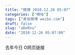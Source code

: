 ```yaml
---
title: "微博 2010.12.26 05:07"
categories: ["嘀咕"]
tags: ["来自微博 weibo.com"]
draft: false
slug: "aDeRnu"
date: "2010-12-26 05:07:00"
---
```


<p>去年今日 O网页链接 ​​​​</p>
